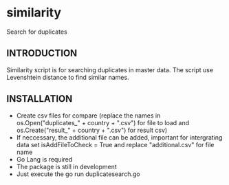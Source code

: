 # similarity
Search for duplicates

## INTRODUCTION
Similarity script is for searching duplicates in master data. The script use Levenshtein distance to find similar names. 

## INSTALLATION
 * Create csv files for compare (replace the names in os.Open("duplicates_" + country + ".csv") for file to load and os.Create("result_" + country + ".csv") for result csv)
 * If neccessary, the additional file can be added, important for intergrating data set isAddFileToCheck = True and replace "additional.csv" for file name 
 * Go Lang is required
 * The package is still in development
 * Just execute the  go run duplicatesearch.go
